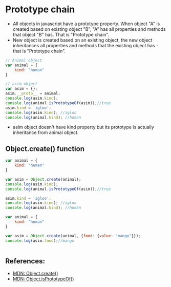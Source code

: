 # Prototype chain

- All objects in javascript have a prototype property. When object "A" is created based on existing object "B", "A" has all properties and methods that object "B" has. That is "Prototype chain".
- New object is created based on an existing object, the new object inheritances all properties and methods that the existing object has - that is "Prototype chain".

 
```js
// Animal object
var animal = {
    kind: "human"
}

// asim object
var asim = {};
asim.__proto__ = animal;
console.log(asim.kind);
console.log(animal.isPrototypeOf(asim));//true
asim.kind = 'igloo';
console.log(asim.kind); //igloo
console.log(animal.kind); //human
```
- asim object doesn't have kind property but its prototype is actually inheritance from animal object.

## Object.create() function


```js
var animal = {
    kind: "human"
}

var asim = Object.create(animal);
console.log(asim.kind);
console.log(animal.isPrototypeOf(asim));//true

asim.kind = 'igloo';
console.log(asim.kind); //igloo
console.log(animal.kind); //human
```


```js
var animal = {
    kind: "human"
}

var asim = Object.create(animal, {food: {value: "mango"}});
console.log(asim.food);//mango



```


## References:
- [MDN: Object.create()](https://developer.mozilla.org/en-US/docs/Web/JavaScript/Reference/Global_Objects/Object/create)
- [MDN: Object.isPrototypeOf()](https://developer.mozilla.org/en-US/docs/Web/JavaScript/Reference/Global_Objects/Object/isPrototypeOf)
